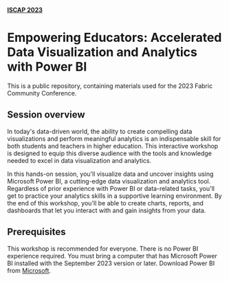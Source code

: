 **[ISCAP 2023](https://iscap.us/proceedings/2023/)**

# Empowering Educators: Accelerated Data Visualization and Analytics with Power BI

This is a public repository, containing materials used for the 2023 Fabric Community Conference.

## Session overview

In today's data-driven world, the ability to create compelling data visualizations and perform meaningful analytics is an indispensable skill for both students and teachers in higher education. This interactive workshop is designed to equip this diverse audience with the tools and knowledge needed to excel in data visualization and analytics.

In this hands-on session, you'll visualize data and uncover insights using Microsoft Power BI, a cutting-edge data visualization and analytics tool. Regardless of prior experience with Power BI or data-related tasks, you'll get to practice your analytics skills in a supportive learning environment. By the end of this workshop, you'll be able to create charts, reports, and dashboards that let you interact with and gain insights from your data.

## Prerequisites

This workshop is recommended for everyone. There is no Power BI experience required. You must bring a computer that has Microsoft Power BI installed with the September 2023 version or later. Download Power BI from [Microsoft](https://powerbi.microsoft.com/en-us/downloads/).
